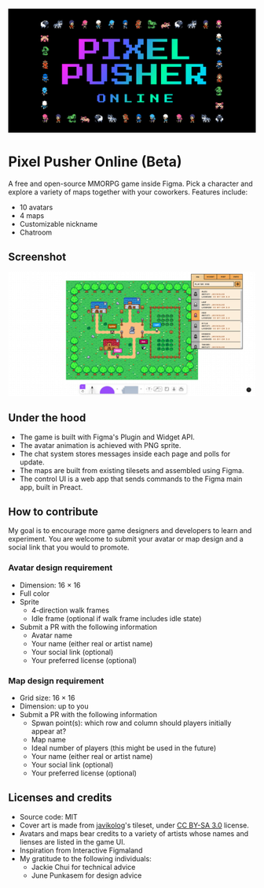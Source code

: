 ![Pixel Pusher Logo](/design/cover.png)

# Pixel Pusher Online (Beta)

A free and open-source MMORPG game inside Figma. Pick a character and explore a variety of maps together with your coworkers. Features include:

- 10 avatars
- 4 maps
- Customizable nickname
- Chatroom

## Screenshot

![Gameplay screenshot](/design/screenshot.png)

## Under the hood

- The game is built with Figma's Plugin and Widget API.
- The avatar animation is achieved with PNG sprite.
- The chat system stores messages inside each page and polls for update.
- The maps are built from existing tilesets and assembled using Figma.
- The control UI is a web app that sends commands to the Figma main app, built in Preact.

## How to contribute

My goal is to encourage more game designers and developers to learn and experiment. You are welcome to submit your avatar or map design and a social link that you would to promote.

### Avatar design requirement

- Dimension: 16 × 16
- Full color
- Sprite
  - 4-direction walk frames
  - Idle frame (optional if walk frame includes idle state)
- Submit a PR with the following information
  - Avatar name
  - Your name (either real or artist name)
  - Your social link (optional)
  - Your preferred license (optional)

### Map design requirement

- Grid size: 16 × 16
- Dimension: up to you
- Submit a PR with the following information
  - Spwan point(s): which row and column should players initially appear at?
  - Map name
  - Ideal number of players (this might be used in the future)
  - Your name (either real or artist name)
  - Your social link (optional)
  - Your preferred license (optional)

## Licenses and credits

- Source code: MIT
- Cover art is made from [javikolog](https://route1rodent.itch.io/)'s tileset, under [CC BY-SA 3.0](https://creativecommons.org/licenses/by-sa/3.0/) license.
- Avatars and maps bear credits to a variety of artists whose names and lienses are listed in the game UI.
- Inspiration from Interactive Figmaland
- My gratitude to the following individuals:
  - Jackie Chui for technical advice
  - June Punkasem for design advice
